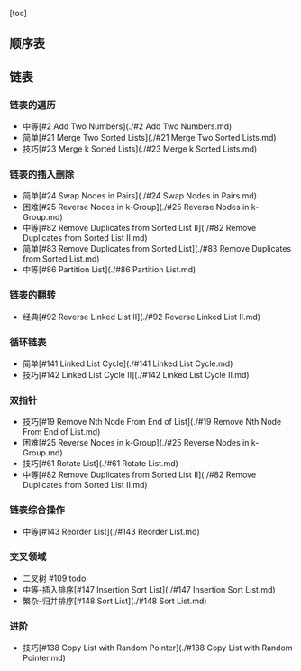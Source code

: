 [toc]

## 顺序表



## 链表

### 链表的遍历

* 中等[#2 Add Two Numbers](./#2 Add Two Numbers.md)
* 简单[#21 Merge Two Sorted Lists](./#21 Merge Two Sorted Lists.md)
* 技巧[#23 Merge k Sorted Lists](./#23 Merge k Sorted Lists.md)

### 链表的插入删除

* 简单[#24 Swap Nodes in Pairs](./#24 Swap Nodes in Pairs.md)
* 困难[#25 Reverse Nodes in k-Group](./#25 Reverse Nodes in k-Group.md)
* 中等[#82 Remove Duplicates from Sorted List II](./#82 Remove Duplicates from Sorted List II.md)
* 简单[#83 Remove Duplicates from Sorted List](./#83 Remove Duplicates from Sorted List.md)
* 中等[#86 Partition List](./#86 Partition List.md)

### 链表的翻转

* 经典[#92 Reverse Linked List II](./#92 Reverse Linked List II.md)

### 循环链表

* 简单[#141 Linked List Cycle](./#141 Linked List Cycle.md)
* 技巧[#142 Linked List Cycle II](./#142 Linked List Cycle II.md)

### 双指针

* 技巧[#19 Remove Nth Node From End of List](./#19 Remove Nth Node From End of List.md)
* 困难[#25 Reverse Nodes in k-Group](./#25 Reverse Nodes in k-Group.md)
* 技巧[#61 Rotate List](./#61 Rotate List.md)
* 中等[#82 Remove Duplicates from Sorted List II](./#82 Remove Duplicates from Sorted List II.md)

### 链表综合操作

* 中等[#143 Reorder List](./#143 Reorder List.md)

### 交叉领域

* 二叉树 #109 todo
* 中等-插入排序[#147 Insertion Sort List](./#147 Insertion Sort List.md)
* 繁杂-归并排序[#148 Sort List](./#148 Sort List.md)

### 进阶

* 技巧[#138 Copy List with Random Pointer](./#138 Copy List with Random Pointer.md)

